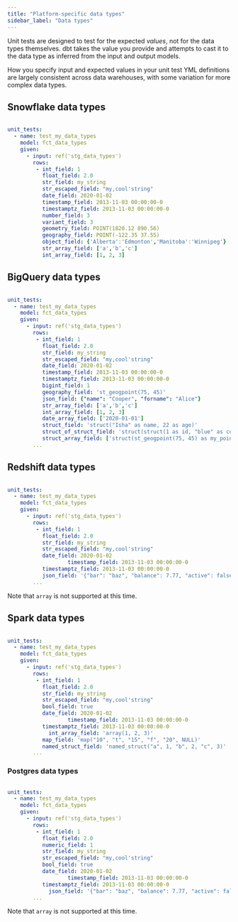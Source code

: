 ```yaml
---
title: "Platform-specific data types"
sidebar_label: "Data types"
---
```


Unit tests are designed to test for the expected _values_, not for the data types themselves. dbt takes the value you provide and attempts to cast it to the data type as inferred from the input and output models. 

How you specify input and expected values in your unit test YML definitions are largely consistent across data warehouses, with some variation for more complex data types.

## Snowflake data types

```yml

unit_tests:
  - name: test_my_data_types
    model: fct_data_types
    given:
      - input: ref('stg_data_types')
        rows:
         - int_field: 1
           float_field: 2.0
           str_field: my_string
           str_escaped_field: "my,cool'string"
           date_field: 2020-01-02
           timestamp_field: 2013-11-03 00:00:00-0
           timestamptz_field: 2013-11-03 00:00:00-0
           number_field: 3
           variant_field: 3
           geometry_field: POINT(1820.12 890.56)
           geography_field: POINT(-122.35 37.55)
           object_field: {'Alberta':'Edmonton','Manitoba':'Winnipeg'}
           str_array_field: ['a','b','c']
           int_array_field: [1, 2, 3]

```

## BigQuery data types

```yml

unit_tests:
  - name: test_my_data_types
    model: fct_data_types
    given:
      - input: ref('stg_data_types')
        rows:
         - int_field: 1
           float_field: 2.0
           str_field: my_string
           str_escaped_field: "my,cool'string"
           date_field: 2020-01-02
           timestamp_field: 2013-11-03 00:00:00-0
           timestamptz_field: 2013-11-03 00:00:00-0
           bigint_field: 1
           geography_field: 'st_geogpoint(75, 45)'
           json_field: {"name": "Cooper", "forname": "Alice"}
           str_array_field: ['a','b','c']
           int_array_field: [1, 2, 3]
           date_array_field: ['2020-01-01']
           struct_field: 'struct("Isha" as name, 22 as age)'
           struct_of_struct_field: 'struct(struct(1 as id, "blue" as color) as my_struct)'
           struct_array_field: ['struct(st_geogpoint(75, 45) as my_point)', 'struct(st_geogpoint(75, 35) as my_point)']
		...

```

## Redshift data types

```yml

unit_tests:
  - name: test_my_data_types
    model: fct_data_types
    given:
      - input: ref('stg_data_types')
        rows:
         - int_field: 1
           float_field: 2.0
           str_field: my_string
           str_escaped_field: "my,cool'string"
           date_field: 2020-01-02
				   timestamp_field: 2013-11-03 00:00:00-0
           timestamptz_field: 2013-11-03 00:00:00-0
           json_field: '{"bar": "baz", "balance": 7.77, "active": false}'
		... 

```

Note that `array` is not supported at this time.

## Spark data types

```yml

unit_tests:
  - name: test_my_data_types
    model: fct_data_types
    given:
      - input: ref('stg_data_types')
        rows:
         - int_field: 1
           float_field: 2.0
           str_field: my_string
           str_escaped_field: "my,cool'string"
           bool_field: true
           date_field: 2020-01-02
				   timestamp_field: 2013-11-03 00:00:00-0
           timestamptz_field: 2013-11-03 00:00:00-0
	         int_array_field: 'array(1, 2, 3)'
           map_field: 'map("10", "t", "15", "f", "20", NULL)'
           named_struct_field: 'named_struct("a", 1, "b", 2, "c", 3)'
		... 

```

### Postgres data types

```yml

unit_tests:
  - name: test_my_data_types
    model: fct_data_types
    given:
      - input: ref('stg_data_types')
        rows:
         - int_field: 1
           float_field: 2.0
           numeric_field: 1
           str_field: my_string
           str_escaped_field: "my,cool'string"
           bool_field: true
           date_field: 2020-01-02
				   timestamp_field: 2013-11-03 00:00:00-0
           timestamptz_field: 2013-11-03 00:00:00-0
	         json_field: '{"bar": "baz", "balance": 7.77, "active": false}'
		... 

```

Note that `array` is not supported at this time.
